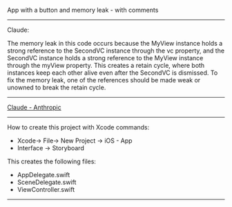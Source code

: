 App with a button and memory leak - with comments

- - - -

Claude:

The memory leak in this code occurs because the MyView instance holds a strong reference to the SecondVC instance through the vc property, and the SecondVC instance holds a strong reference to the MyView instance through the myView property. This creates a retain cycle, where both instances keep each other alive even after the SecondVC is dismissed. To fix the memory leak, one of the references should be made weak or unowned to break the retain cycle.

- - - -

[Claude - Anthropic](https://www.anthropic.com)

- - - -

How to create this project with Xcode commands:

* Xcode-> File-> New Project -> iOS - App
* Interface -> Storyboard

This creates the following files:

* AppDelegate.swift
* SceneDelegate.swift
* ViewController.swift

- - - -
